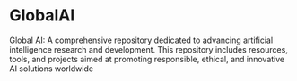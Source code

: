 # GlobalAI
Global AI: A comprehensive repository dedicated to advancing artificial intelligence research and development. This repository includes resources, tools, and projects aimed at promoting responsible, ethical, and innovative AI solutions worldwide
